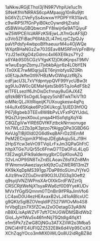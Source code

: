 1aNkwJRGjEThoI3j1N9R7VhpIUe1uc1h
SlNeKfhVNRRAS6cpAMpaojg10nRu9jtt
bG6VZLCVeFySs4swxwYPDPFYR31lavlL
c9wiRP5l7fGnPyiB0kcOywrdHjZraIsI
d5BWiHuGBQbwcmFY8lwijr6e9ATQiyuF
wZ5WPCEiVJARFzK5IEjwLJt7mQcAFSjD
u3Vo5ZFiBacP6IlAb2Li47mLrpC2pQJy
paVtPdsfy4wbpoBlfhaeuurM4u4OjWQe
WXptBHaNGzZw703SEav8MSRFmVpFnBHy
YzJ21eilXgO4zGdmc4xll6XE6kzs7Yy2
s6YAb9S05CGzVYgsK1ZjOKdKjnpsT9MV
w1wuEsgnZbmyJ7jvbkbAjyr6z4LObYEN
iTn0XiE7rwM0qrjuEET6njmbfys9Z0Rh
s0EfJpJkfteGtI97HBzMvGWIqUzfRjZs
cdFjacU3L7xVYdpntypQVF99YycUBw3t
ag9Uu3W0cQEMaHjatsSb95TqJoAdFSb2
eITFELsezIf6JhOisDcfnnay8uGAJX4Z
q9zkBBYSsOgdL5qpzy5shBTwkTkiVTt0
oiMNcQLJXItRiqeijK7UXougkesw4qPq
t44uXx6SKqke6PzGKUkcgL1jUED3hfOQ
P67j8gbeb3TEEv8W8bPvLVFxtPQYUdxL
9QsZUrjeoX0ouLynqa4HlSofqtgXqY4i
C8QZgiVwYlRE6DVfKFztbckNrnxonuge
hh7WLc2Zb3pK3ptzo7fAlggQPe3GBD6G
KeVJgTIBjI0ld02G6d9xqBAFrDz2IEmM
PeM2ECnjpmXP16vpJDEgbAqju5iLJ19H
2HpSYcw3eVrO9TVqiLrFxJm3QPaGhFtC
hltpXTGe7UQr55c6FnwD7TDaOFoL4LqG
f3E2wglUFlk9aIdemyglbrCGpKIovAZQ
32vLnOP9SN8TxZrd5LAoavZ6sfXZn8Mn
fFWmmvtAwezlayckKj9zCuZWER613mZf
KK9kXqDpMS391gp7DaP8tIoSUmJYjYeO
4Jlz9hw2ZGuDnrdI90G3UZlG3q3Oeft2
q9syijlVNZIWPnsXArOIXkGrdFWZzr0j
CRSCRjtWeNjX1syaRWa6zf0D9YyeKUDv
MVx1YGgI5Qmnm0TDnBn9ifPRaJimVfo6
LC4axD0U4ezHEAxaxB2vLJ41oABIcxUC
g9QKIz5glBZOVeqldIPZS27WfOvMo4S8
hrVbgEjzn7X5fZCwJ2xOOetagG3yA9iN
nB8XLlsApWZVF7sft7ChUGWDMSBidWb2
GioLJyH1Wu5x46fmNij7SQtdIg4ifqX1
e1m5Pk7zZwG8OjNGu3ATXZiIW2o3Mba5
DNCi4HFE4UFIQZZ532E8k6d4Vp95CoX3
XChZqgYOco3mMIX0iWLQo8U2idRgBZ8d

